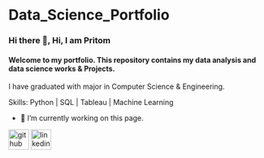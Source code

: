# Data_Science_Portfolio

### Hi there 👋, Hi, I am Pritom
#### Welcome to my portfolio. This repository contains my data analysis and data science works & Projects.
I have graduated with major in Computer Science & Engineering.  

Skills: Python | SQL | Tableau | Machine Learning

- 🔭 I’m currently working on this page. 


[<img src='https://cdn.jsdelivr.net/npm/simple-icons@3.0.1/icons/github.svg' alt='github' height='40'>](https://github.com/https://github.com/pritom02bh)  [<img src='https://cdn.jsdelivr.net/npm/simple-icons@3.0.1/icons/linkedin.svg' alt='linkedin' height='40'>](https://www.linkedin.com/in/https://www.linkedin.com/in/pritom-bhowmik-870280194//)  

